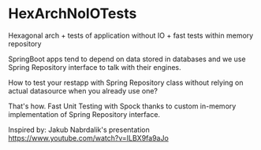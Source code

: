 # HexArchNoIOTests
Hexagonal arch + tests of application without IO + fast tests within memory repository

SpringBoot apps tend to depend on data stored in databases and we use Spring Repository interface to talk with their engines.

How to test your restapp with Spring Repository class without relying on actual datasource when you already use one?

That's how. Fast Unit Testing with Spock thanks to custom in-memory implementation of Spring Repository interface.

Inspired by: Jakub Nabrdalik's presentation https://www.youtube.com/watch?v=ILBX9fa9aJo
